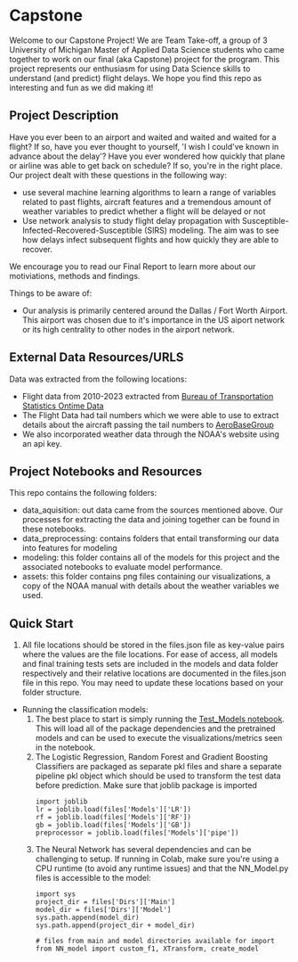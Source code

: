 # Capstone
Welcome to our Capstone Project!  We are Team Take-off, a group of 3 University of Michigan Master of Applied Data Science students who came together to work on our final (aka Capstone) project for the program. This project represents our enthusiasm for using Data Science skills to understand (and predict) flight delays.  We hope you find this repo as interesting and fun as we did making it!

## Project Description

Have you ever been to an airport and waited and waited and waited for a flight?  If so, have you ever thought to yourself, 'I wish I could've known in advance about the delay'? Have you ever wondered how quickly that plane or airline was able to get back on schedule? If so, you're in the right place.  Our project dealt with these questions in the following way:
-  use several machine learning algorithms to learn a range of variables related to past flights, aircraft features and a tremendous amount of weather variables to predict whether a flight will be delayed or not
-  Use network analysis to study flight delay propagation with Susceptible-Infected-Recovered-Susceptible (SIRS) modeling. The aim was to see how delays infect subsequent flights and how quickly they are able to recover. 

We encourage you to read our Final Report to learn more about our motiviations, methods and findings.

Things to be aware of:
 - Our analysis is primarily centered around the Dallas / Fort Worth Airport.  This airport was chosen due to it's importance in the US aiport network or its high centrality to other nodes in the airport network.   

## External Data Resources/URLS
Data was extracted from the following locations:
 - Flight data from 2010-2023 extracted from [Bureau of Transportation Statistics Ontime Data](https://www.transtats.bts.gov/DL_SelectFields.aspx?gnoyr_VQ=FGJ&QO_fu146_anzr=b0-gvzr)  
 - The Flight Data had tail numbers which we were able to use to extract details about the aircraft passing the tail numbers to [AeroBaseGroup](https://aerobasegroup.com/tail-number-lookup)
 - We also incorporated weather data through the NOAA's website using an api key.

## Project Notebooks and Resources

This repo contains the following folders:
- data_aquisition: out data came from the sources mentioned above.  Our processes for extracting the data and joining together can be found in these notebooks.
- data_preprocessing: contains folders that entail transforming our data into features for modeling
- modeling: this folder contains all of the models for this project and the associated notebooks to evaluate model performance.
- assets: this folder contains png files containing our visualizations, a copy of the NOAA manual with details about the weather variables we used.


## Quick Start
1. All file locations should be stored in the files.json file as key-value pairs where the values are the file locations. For ease of access, all models and final training tests sets are included in the models and data folder respectively and their relative locations are documented in the files.json file in this repo. You may need to update these locations based on your folder structure.

- Running the classification models:
  1. The best place to start is simply running the [Test_Models notebook](/models/Test_Models.ipynb).  This will load all of the package dependencies and the pretrained models and can be used to execute the visualizations/metrics seen in the notebook. 
  2. The Logistic Regression, Random Forest and Gradient Boosting Classifiers are packaged as separate pkl files and share a separate pipeline pkl object which should be used to transform the test data before prediction. Make sure that joblib package is imported
     ```
     import joblib
     lr = joblib.load(files['Models']['LR'])
     rf = joblib.load(files['Models']['RF'])
     gb = joblib.load(files['Models']['GB'])
     preprocessor = joblib.load(files['Models']['pipe'])
     ```
  3. The Neural Network has several dependencies and can be challenging to setup.  If running in Colab, make sure you're using a CPU runtime (to avoid any runtime issues) and that the NN_Model.py files is accessible to the model:
     ```
     import sys
     project_dir = files['Dirs']['Main']
     model_dir = files['Dirs']['Model']
     sys.path.append(model_dir)
     sys.path.append(project_dir + model_dir)

     # files from main and model directories available for import
     from NN_model import custom_f1, XTransform, create_model
     ``` 
